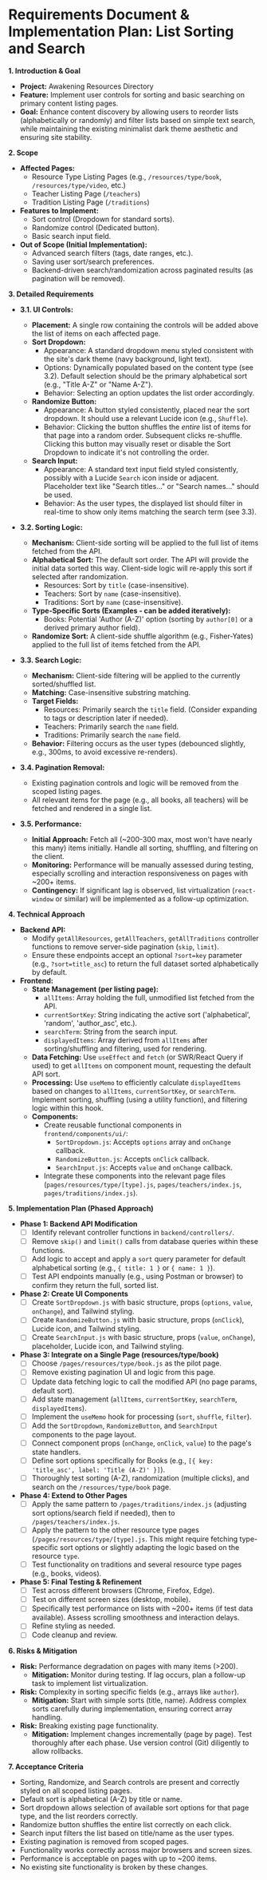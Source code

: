 # Requirements Document & Implementation Plan: List Sorting and Search

**1. Introduction & Goal**

*   **Project:** Awakening Resources Directory
*   **Feature:** Implement user controls for sorting and basic searching on primary content listing pages.
*   **Goal:** Enhance content discovery by allowing users to reorder lists (alphabetically or randomly) and filter lists based on simple text search, while maintaining the existing minimalist dark theme aesthetic and ensuring site stability.

**2. Scope**

*   **Affected Pages:**
    *   Resource Type Listing Pages (e.g., `/resources/type/book`, `/resources/type/video`, etc.)
    *   Teacher Listing Page (`/teachers`)
    *   Tradition Listing Page (`/traditions`)
*   **Features to Implement:**
    *   Sort control (Dropdown for standard sorts).
    *   Randomize control (Dedicated button).
    *   Basic search input field.
*   **Out of Scope (Initial Implementation):**
    *   Advanced search filters (tags, date ranges, etc.).
    *   Saving user sort/search preferences.
    *   Backend-driven search/randomization across paginated results (as pagination will be removed).

**3. Detailed Requirements**

*   **3.1. UI Controls:**
    *   **Placement:** A single row containing the controls will be added above the list of items on each affected page.
    *   **Sort Dropdown:**
        *   Appearance: A standard dropdown menu styled consistent with the site's dark theme (navy background, light text).
        *   Options: Dynamically populated based on the content type (see 3.2). Default selection should be the primary alphabetical sort (e.g., "Title A-Z" or "Name A-Z").
        *   Behavior: Selecting an option updates the list order accordingly.
    *   **Randomize Button:**
        *   Appearance: A button styled consistently, placed near the sort dropdown. It should use a relevant Lucide icon (e.g., `Shuffle`).
        *   Behavior: Clicking the button shuffles the *entire* list of items for that page into a random order. Subsequent clicks re-shuffle. Clicking this button may visually reset or disable the Sort Dropdown to indicate it's not controlling the order.
    *   **Search Input:**
        *   Appearance: A standard text input field styled consistently, possibly with a Lucide `Search` icon inside or adjacent. Placeholder text like "Search titles..." or "Search names..." should be used.
        *   Behavior: As the user types, the displayed list should filter in real-time to show only items matching the search term (see 3.3).

*   **3.2. Sorting Logic:**
    *   **Mechanism:** Client-side sorting will be applied to the full list of items fetched from the API.
    *   **Alphabetical Sort:** The default sort order. The API will provide the initial data sorted this way. Client-side logic will re-apply this sort if selected after randomization.
        *   Resources: Sort by `title` (case-insensitive).
        *   Teachers: Sort by `name` (case-insensitive).
        *   Traditions: Sort by `name` (case-insensitive).
    *   **Type-Specific Sorts (Examples - can be added iteratively):**
        *   Books: Potential 'Author (A-Z)' option (sorting by `author[0]` or a derived primary author field).
    *   **Randomize Sort:** A client-side shuffle algorithm (e.g., Fisher-Yates) applied to the full list of items fetched from the API.

*   **3.3. Search Logic:**
    *   **Mechanism:** Client-side filtering will be applied to the currently sorted/shuffled list.
    *   **Matching:** Case-insensitive substring matching.
    *   **Target Fields:**
        *   Resources: Primarily search the `title` field. (Consider expanding to tags or description later if needed).
        *   Teachers: Primarily search the `name` field.
        *   Traditions: Primarily search the `name` field.
    *   **Behavior:** Filtering occurs as the user types (debounced slightly, e.g., 300ms, to avoid excessive re-renders).

*   **3.4. Pagination Removal:**
    *   Existing pagination controls and logic will be removed from the scoped listing pages.
    *   All relevant items for the page (e.g., all books, all teachers) will be fetched and rendered in a single list.

*   **3.5. Performance:**
    *   **Initial Approach:** Fetch all (~200-300 max, most won't have nearly this many) items initially. Handle all sorting, shuffling, and filtering on the client.
    *   **Monitoring:** Performance will be manually assessed during testing, especially scrolling and interaction responsiveness on pages with ~200+ items.
    *   **Contingency:** If significant lag is observed, list virtualization (`react-window` or similar) will be implemented as a follow-up optimization.

**4. Technical Approach**

*   **Backend API:**
    *   Modify `getAllResources`, `getAllTeachers`, `getAllTraditions` controller functions to remove server-side pagination (`skip`, `limit`).
    *   Ensure these endpoints accept an optional `?sort=key` parameter (e.g., `?sort=title_asc`) to return the full dataset sorted alphabetically by default.
*   **Frontend:**
    *   **State Management (per listing page):**
        *   `allItems`: Array holding the full, unmodified list fetched from the API.
        *   `currentSortKey`: String indicating the active sort ('alphabetical', 'random', 'author_asc', etc.).
        *   `searchTerm`: String from the search input.
        *   `displayedItems`: Array derived from `allItems` after sorting/shuffling and filtering, used for rendering.
    *   **Data Fetching:** Use `useEffect` and `fetch` (or SWR/React Query if used) to get `allItems` on component mount, requesting the default API sort.
    *   **Processing:** Use `useMemo` to efficiently calculate `displayedItems` based on changes to `allItems`, `currentSortKey`, or `searchTerm`. Implement sorting, shuffling (using a utility function), and filtering logic within this hook.
    *   **Components:**
        *   Create reusable functional components in `frontend/components/ui/`:
            *   `SortDropdown.js`: Accepts `options` array and `onChange` callback.
            *   `RandomizeButton.js`: Accepts `onClick` callback.
            *   `SearchInput.js`: Accepts `value` and `onChange` callback.
        *   Integrate these components into the relevant page files (`pages/resources/type/[type].js`, `pages/teachers/index.js`, `pages/traditions/index.js`).

**5. Implementation Plan (Phased Approach)**

*   **Phase 1: Backend API Modification**
    *   [ ] Identify relevant controller functions in `backend/controllers/`.
    *   [ ] Remove `skip()` and `limit()` calls from database queries within these functions.
    *   [ ] Add logic to accept and apply a `sort` query parameter for default alphabetical sorting (e.g., `{ title: 1 }` or `{ name: 1 }`).
    *   [ ] Test API endpoints manually (e.g., using Postman or browser) to confirm they return the full, sorted list.
*   **Phase 2: Create UI Components**
    *   [ ] Create `SortDropdown.js` with basic structure, props (`options`, `value`, `onChange`), and Tailwind styling.
    *   [ ] Create `RandomizeButton.js` with basic structure, props (`onClick`), Lucide icon, and Tailwind styling.
    *   [ ] Create `SearchInput.js` with basic structure, props (`value`, `onChange`), placeholder, Lucide icon, and Tailwind styling.
*   **Phase 3: Integrate on a Single Page (resources/type/book)**
    *   [ ] Choose `/pages/resources/type/book.js` as the pilot page.
    *   [ ] Remove existing pagination UI and logic from this page.
    *   [ ] Update data fetching logic to call the modified API (no page params, default sort).
    *   [ ] Add state management (`allItems`, `currentSortKey`, `searchTerm`, `displayedItems`).
    *   [ ] Implement the `useMemo` hook for processing (`sort`, `shuffle`, `filter`).
    *   [ ] Add the `SortDropdown`, `RandomizeButton`, and `SearchInput` components to the page layout.
    *   [ ] Connect component props (`onChange`, `onClick`, `value`) to the page's state handlers.
    *   [ ] Define sort options specifically for Books (e.g., `[{ key: 'title_asc', label: 'Title (A-Z)' }]`).
    *   [ ] Thoroughly test sorting (A-Z), randomization (multiple clicks), and search on the `/resources/type/book` page.
*   **Phase 4: Extend to Other Pages**
    *   [ ] Apply the same pattern to `/pages/traditions/index.js` (adjusting sort options/search field if needed), then to `/pages/teachers/index.js`.
    *   [ ] Apply the pattern to the other resource type pages (`/pages/resources/type/[type].js`. This might require fetching type-specific sort options or slightly adapting the logic based on the resource `type`.
    *   [ ] Test functionality on traditions and several resource type pages (e.g., books, videos).
*   **Phase 5: Final Testing & Refinement**
    *   [ ] Test across different browsers (Chrome, Firefox, Edge).
    *   [ ] Test on different screen sizes (desktop, mobile).
    *   [ ] Specifically test performance on lists with ~200+ items (if test data available). Assess scrolling smoothness and interaction delays.
    *   [ ] Refine styling as needed.
    *   [ ] Code cleanup and review.

**6. Risks & Mitigation**

*   **Risk:** Performance degradation on pages with many items (>200).
    *   **Mitigation:** Monitor during testing. If lag occurs, plan a follow-up task to implement list virtualization.
*   **Risk:** Complexity in sorting specific fields (e.g., arrays like `author`).
    *   **Mitigation:** Start with simple sorts (title, name). Address complex sorts carefully during implementation, ensuring correct array handling.
*   **Risk:** Breaking existing page functionality.
    *   **Mitigation:** Implement changes incrementally (page by page). Test thoroughly after each phase. Use version control (Git) diligently to allow rollbacks.

**7. Acceptance Criteria**

*   Sorting, Randomize, and Search controls are present and correctly styled on all scoped listing pages.
*   Default sort is alphabetical (A-Z) by title or name.
*   Sort dropdown allows selection of available sort options for that page type, and the list reorders correctly.
*   Randomize button shuffles the entire list correctly on each click.
*   Search input filters the list based on title/name as the user types.
*   Existing pagination is removed from scoped pages.
*   Functionality works correctly across major browsers and screen sizes.
*   Performance is acceptable on pages with up to ~200 items.
*   No existing site functionality is broken by these changes.
